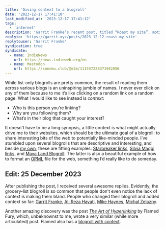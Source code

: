 ```yaml
---
title: 'Giving context to a blogroll'
date: '2023-12-17 17:41:10'
last_modified_at: '2023-12-17 17:41:12'
tags:
  - 'internet'
description: 'Garrit Franke’s recent post, titled “Roast my site”, motivated me to write about something that has always bugged me with personal sites: the grocery-style blogroll.'
replyto: 'https://garrit.xyz/posts/2023-12-12-roast-my-site'
replytouser: 'Garrit Franke'
syndication: true
syndicate:
  - name: IndieNews
    url: https://news.indieweb.org/en
  - name: Mastodon
    url: https://sonomu.club/@m2m/111597228371982056
---
```

While list-only blogrolls are pretty common, the result of reading them across various blogs is an uninspiring jumble of names. I never ever click on any of them because to me it’s like clicking on a random link on a random page. What I would like to see instead is *context*: 

- Who is this person you’re linking? 
- Why are you following them?
- What’s in their blog that caught your interest?

It doesn't have to be a long synopsis, a little context is what might actually drive me to their websites, which should be the ultimate goal of a blogroll: to share interesting bits of the web to potentially like-minded people. I’ve stumbled upon several blogrolls that are descriptive and interesting, and beside [my own](https://minutestomidnight.co.uk/links/), these are fitting examples: [Starbreaker links](https://starbreaker.org/links/), [Silvia Maggi links](https://silviamaggidesign.com/links/), and [Maya Land Blogroll](https://maya.land/blogroll.opml). The latter is also a beautiful example of how to format an [OPML](https://en.wikipedia.org/wiki/OPML) file for the web, something I’d really like to do someday.

## Edit: 25 December 2023

After publishing the post, I received several awesome replies. Evidently, the grocery-list blogroll is so common that people don't even notice the lack of context is making them bland. People who changed their blogroll and added context so far: [Garrit Franke](https://garrit.xyz/blogroll), [Ali Reza Hayati](https://web.archive.org/web/20231223023152/https://alirezahayati.com/blogroll/), [Mike Haynes](https://crashthearcade.com/blogroll/), [Michal Zelazny](https://www.michalzelazny.com/links/).

Another amazing discovery was the post [_The Art of Hyperlinking_](https://flamedfury.com/posts/the-art-of-hyperlinking/) by Flamed Fury, which, unbeknownst to me, wrote a very similar (while more articulated) post. Flamed also has a [blogroll with context](https://flamedfury.com/links/).
